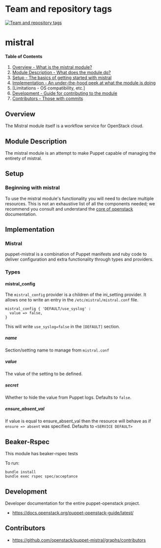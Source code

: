 Team and repository tags
========================

[![Team and repository tags](http://governance.openstack.org/badges/puppet-mistral.svg)](http://governance.openstack.org/reference/tags/index.html)

<!-- Change things from this point on -->

mistral
======

#### Table of Contents

1. [Overview - What is the mistral module?](#overview)
2. [Module Description - What does the module do?](#module-description)
3. [Setup - The basics of getting started with mistral](#setup)
4. [Implementation - An under-the-hood peek at what the module is doing](#implementation)
5. [Limitations - OS compatibility, etc.]
6. [Development - Guide for contributing to the module](#development)
7. [Contributors - Those with commits](#contributors)

Overview
--------

The Mistral module itself is a workflow service for OpenStack cloud.

Module Description
------------------

The mistral module is an attempt to make Puppet capable of managing the
entirety of mistral.

Setup
-----

### Beginning with mistral

To use the mistral module's functionality you will need to declare multiple
resources.  This is not an exhaustive list of all the components needed; we
recommend you consult and understand the
[core of openstack](http://docs.openstack.org) documentation.


Implementation
--------------

### Mistral

puppet-mistral is a combination of Puppet manifests and ruby code to deliver
configuration and extra functionality through types and providers.

### Types

#### mistral_config

The `mistral_config` provider is a children of the ini_setting provider. It allows one to write an entry in the `/etc/mistral/mistral.conf` file.

```puppet
mistral_config { 'DEFAULT/use_syslog' :
  value => false,
}
```

This will write `use_syslog=false` in the `[DEFAULT]` section.

##### name

Section/setting name to manage from `mistral.conf`

##### value

The value of the setting to be defined.

##### secret

Whether to hide the value from Puppet logs. Defaults to `false`.

##### ensure_absent_val

If value is equal to ensure_absent_val then the resource will behave as if `ensure => absent` was specified. Defaults to `<SERVICE DEFAULT>`


Beaker-Rspec
------------

This module has beaker-rspec tests

To run:

```shell
bundle install
bundle exec rspec spec/acceptance
```

Development
-----------

Developer documentation for the entire puppet-openstack project.

* https://docs.openstack.org/puppet-openstack-guide/latest/

Contributors
------------

* https://github.com/openstack/puppet-mistral/graphs/contributors
